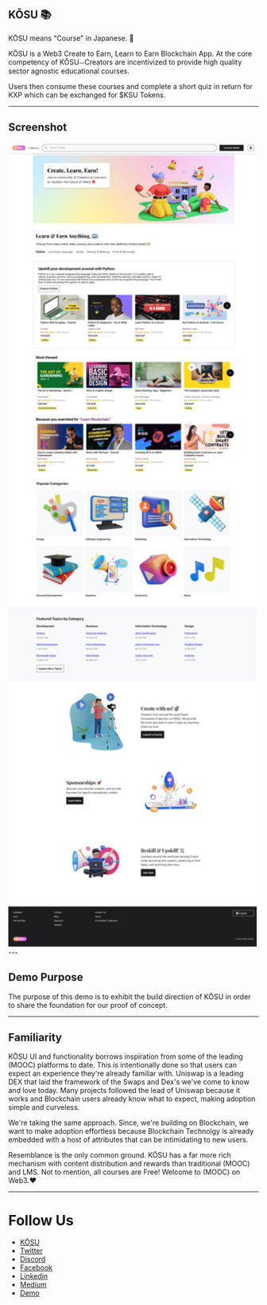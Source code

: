 ## KŌSU :books:

KŌSU means "Course" in Japanese. :tada:

KŌSU is a Web3 Create to Earn, Learn to Earn Blockchain App. At the core competency of KŌSU⏤Creators are incentivized to provide high quality sector agnostic educational courses.

Users then consume these courses and complete a short quiz in return for KXP which can be exchanged for $KSU Tokens.

---

## Screenshot

<img width="500" src="https://raw.githubusercontent.com/KOSUSPACE/demo-kosu/master/screenshot.png" alt="kōsu demo" />
---

## Demo Purpose

The purpose of this demo is to exhibit the build direction of KŌSU in order to share the foundation for our proof of concept.

---

## Familiarity

KŌSU UI and functionality borrows inspiration from some of the leading (MOOC) platforms to date.  This is intentionally done so that users can expect an experience they're already familiar with.  Uniswap is a leading DEX that laid the framework of the Swaps and Dex's we've come to know and love today.  Many projects followed the lead of Uniswap because it works and Blockchain users already know what to expect, making adoption simple and curveless.

We're taking the same approach.  Since, we're building on Blockchain, we want to make adoption effortless because Blockchain Technolgy is already embedded with a host of attributes that can be intimidating to new users.

Resemblance is the only common ground.  KŌSU has a far more rich mechanism with content distribution and rewards than traditional (MOOC) and LMS.  Not to mention, all courses are Free! Welcome to (MOOC) on Web3.:heart:

---

# Follow Us

- [KŌSU](https:/www.kosu.space)
- [Twitter](https://twitter.com/KosuSpace)
- [Discord](https://discord.gg/DuRmzekZwh)
- [Facebook](https://www.facebook.com/kosuspace)
- [Linkedin](https://www.linkedin.com/company/kosu-space/)
- [Medium](https://medium.com/@kosuspace)
- [Demo](https://demo.kosu.space)





